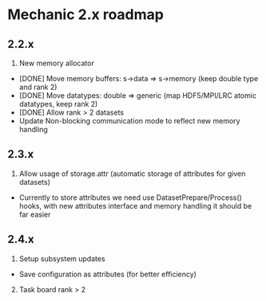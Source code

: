 Mechanic 2.x roadmap
=====================

2.2.x
-----

1. New memory allocator
  - [DONE] Move memory buffers: s->data => s->memory (keep double type and rank 2)
  - [DONE] Move datatypes: double => generic (map HDF5/MPI/LRC atomic datatypes, keep rank 2)
  - [DONE] Allow rank > 2 datasets
  - Update Non-blocking communication mode to reflect new memory handling

2.3.x
-----

1. Allow usage of storage.attr (automatic storage of attributes for given datasets)
  - Currently to store attributes we need use DatasetPrepare/Process() hooks, with new
    attributes interface and memory handling it should be far easier

2.4.x
-----

1. Setup subsystem updates
  - Save configuration as attributes (for better efficiency)
2. Task board rank > 2

